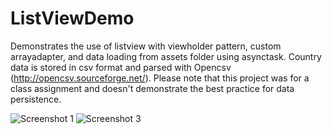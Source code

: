 # ListViewDemo
Demonstrates the use of listview with viewholder pattern, custom arrayadapter, and data loading from assets folder using asynctask. Country data is stored in csv format and parsed with Opencsv (http://opencsv.sourceforge.net/). Please note that this project was for a class assignment and doesn't demonstrate the best practice for data persistence.

![Screenshot 1](https://cloud.githubusercontent.com/assets/6756987/6653711/861f583e-ca59-11e4-9db8-c8a16d0b2d73.jpg)
![Screenshot 3](https://cloud.githubusercontent.com/assets/6756987/6653656/cbcd94e2-ca57-11e4-8b59-ac4fc8bfbfb8.jpg)
